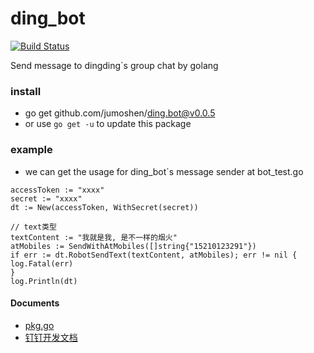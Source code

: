 # ding_bot

[![Build Status](https://travis-ci.com/jumoshen/ding_bot.svg?branch=master)](https://travis-ci.com/jumoshen/ding_bot)

Send message to dingding`s group chat by golang

### install
- go get github.com/jumoshen/ding.bot@v0.0.5
- or use `go get -u` to update this package

### example

- we can get the usage for ding_bot`s message sender at bot_test.go

```golang
accessToken := "xxxx"
secret := "xxxx"
dt := New(accessToken, WithSecret(secret))

// text类型
textContent := "我就是我, 是不一样的烟火"
atMobiles := SendWithAtMobiles([]string{"15210123291"})
if err := dt.RobotSendText(textContent, atMobiles); err != nil {
log.Fatal(err)
}
log.Println(dt)
```

#### Documents
- [pkg.go](https://pkg.go.dev/github.com/jumoshen/ding_bot)
- [钉钉开发文档](https://developers.dingtalk.com/document/app/custom-robot-access/title-r82-8g5-0sk) 
